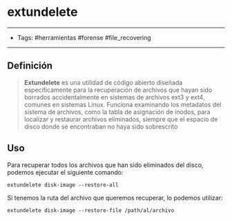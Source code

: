 # extundelete

***

* Tags: #herramientas #forense #file\_recovering

***

## Definición

> **Extundelete** es una utilidad de código abierto diseñada específicamente para la recuperación de archivos que hayan sido borrados accidentalmente en sistemas de archivos ext3 y ext4, comunes en sistemas Linux. Funciona examinando los metadatos del sistema de archivos, como la tabla de asignación de inodos, para localizar y restaurar archivos eliminados, siempre que el espacio de disco donde se encontraban no haya sido sobrescrito

## Uso

Para recuperar todos los archivos que han sido eliminados del disco, podemos ejecutar el siguiente comando:

```
extundelete disk-image --restore-all
```

Si tenemos la ruta del archivo que queremos recuperar, lo podemos utilizar:

```
extundelete disk-image --restore-file /path/al/archivo
```
